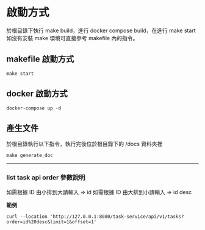 # 啟動方式
於根目錄下執行 make build，進行 docker compose build，在進行 make start
如沒有安裝 make 環境可直接參考 makefile 內的指令。

## makefile 啟動方式
```
make start
```

## docker 啟動方式
```
docker-compose up -d  
```

## 產生文件

於根目錄執行以下指令，執行完後位於根目錄下的 /docs 資料夾裡
```
make generate_doc
```

---

### list task api order 參數說明
如需根據 ID 由小排到大請輸入 => id 
如需根據 ID 由大排到小請輸入 => id desc

**範例**
```
curl --location 'http://127.0.0.1:8080/task-service/api/v1/tasks?order=id%20desc&limit=1&offset=1'
```